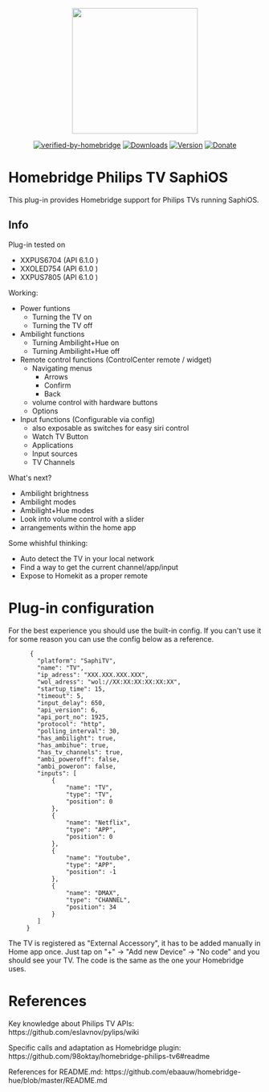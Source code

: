 <p align="center">
  <img src="https://raw.githubusercontent.com/vniehues/saphi_tv/master/homebridge-color-round.png" width="250">
</p>
<span align="center">
    
  [![verified-by-homebridge](https://badgen.net/badge/homebridge/verified/purple?style=for-the-badge&scale=1.38)](https://github.com/homebridge/homebridge/wiki/Verified-Plugins)
  [![Downloads](https://img.shields.io/npm/dt/homebridge-saphi-tv?style=for-the-badge)](https://www.npmjs.com/package/homebridge-linak)
  [![Version](https://img.shields.io/npm/v/homebridge-saphi-tv?style=for-the-badge)](https://www.npmjs.com/package/homebridge-linak)
  [![Donate](https://img.shields.io/badge/Donate-PayPal-blue.svg?style=for-the-badge)](https://paypal.me/vniehues/EUR)
    
</span>

# Homebridge Philips TV SaphiOS

This plug-in provides Homebridge support for Philips TVs running SaphiOS.

## Info

Plug-in tested on 
- XXPUS6704 (API 6.1.0 )
- XXOLED754 (API 6.1.0 )
- XXPUS7805 (API 6.1.0 )

Working:

- Power funtions
  - Turning the TV on
  - Turning the TV off
- Ambilight functions
  - Turning Ambilight+Hue on
  - Turning Ambilight+Hue off
- Remote control functions (ControlCenter remote / widget)
  - Navigating menus
    - Arrows
    - Confirm
    - Back
  - volume control with hardware buttons 
  - Options
- Input functions (Configurable via config)
    - also exposable as switches for easy siri control
  - Watch TV Button
  - Applications
  - Input sources
  - TV Channels

What's next?

- Ambilight brightness
- Ambilight modes
- Ambilight+Hue modes
- Look into volume control with a slider
- arrangements within the home app

Some whishful thinking:
- Auto detect the TV in your local network
- Find a way to get the current channel/app/input
- Expose to Homekit as a proper remote

# Plug-in configuration
 For the best experience you should use the built-in config.
 If you can't use it for some reason you can use the config below as a reference.

          {
            "platform": "SaphiTV",
            "name": "TV",
            "ip_adress": "XXX.XXX.XXX.XXX",
            "wol_adress": "wol://XX:XX:XX:XX:XX:XX",
            "startup_time": 15,
            "timeout": 5,
            "input_delay": 650,
            "api_version": 6,
            "api_port_no": 1925,
            "protocol": "http",
            "polling_interval": 30,
            "has_ambilight": true,
            "has_ambihue": true,
            "has_tv_channels": true,
            "ambi_poweroff": false,
            "ambi_poweron": false,
            "inputs": [
                {
                    "name": "TV",
                    "type": "TV",
                    "position": 0
                },
                {
                    "name": "Netflix",
                    "type": "APP",
                    "position": 0
                },
                {
                    "name": "Youtube",
                    "type": "APP",
                    "position": -1
                },
                {
                    "name": "DMAX",
                    "type": "CHANNEL",
                    "position": 34
                }
            ]
         }

The TV is registered as "External Accessory", it has to be added manually in Home app once.
Just tap on "+" -> "Add new Device" -> "No code" and you should see your TV. The code is the same as the one your Homebridge uses.

# References
<p>
Key knowledge about Philips TV APIs: https://github.com/eslavnov/pylips/wiki
</p>
<p>
Specific calls and adaptation as Homebridge plugin: https://github.com/98oktay/homebridge-philips-tv6#readme
</p>
<p>
References for README.md: https://github.com/ebaauw/homebridge-hue/blob/master/README.md
</p>
